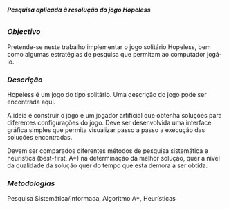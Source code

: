 ###### **_Pesquisa aplicada à resolução do jogo Hopeless_**

### *Objectivo*

Pretende-se neste trabalho implementar o jogo solitário Hopeless, bem como algumas estratégias de pesquisa que permitam ao computador jogá-lo.

 

### *Descrição*

Hopeless é um jogo do tipo solitário. Uma descrição do jogo pode ser encontrada aqui.

A ideia é construir o jogo e um jogador artificial que obtenha soluções para diferentes configurações do jogo. Deve ser desenvolvida uma interface gráfica simples que permita visualizar passo a passo a execução das soluções encontradas.

Devem ser comparados diferentes métodos de pesquisa sistemática e heurística (best-first, A*) na determinação da melhor solução, quer a nível da qualidade da solução quer do tempo que esta demora a ser obtida.

 

### *Metodologias*

Pesquisa Sistemática/Informada, Algoritmo A*, Heurísticas
